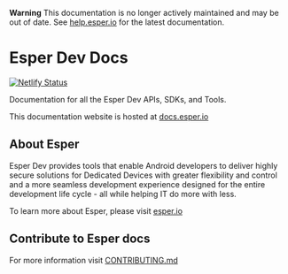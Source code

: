 **Warning**
This documentation is no longer actively maintained and may be out of date. See [help.esper.io](https://help.esper.io) for the latest documentation. 

# Esper Dev Docs

[![Netlify Status](https://api.netlify.com/api/v1/badges/8afd188c-9877-4800-bb4d-ac07aee15800/deploy-status)](https://app.netlify.com/sites/esper-docs/deploys)

Documentation for all the Esper Dev APIs, SDKs, and Tools.

This documentation website is hosted at [docs.esper.io](https://docs.esper.io)

## About Esper

Esper Dev provides tools that enable Android developers to deliver highly secure solutions for Dedicated Devices with greater flexibility and control and a more seamless development experience designed for the entire development life cycle - all while helping IT do more with less.

To learn more about Esper, please visit [esper.io](https://www.esper.io)

## Contribute to Esper docs

For more information visit [CONTRIBUTING.md](./CONTRIBUTING.md)
